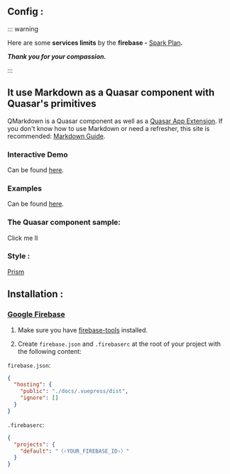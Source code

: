 
## Config :

::: warning

Here are some **services limits** by the **firebase -** [Spark Plan](https://firebase.google.com/pricing?authuser=0)**.**

***Thank you for your compassion.***

:::

## It use Markdown as a Quasar component with Quasar's primitives

 QMarkdown is a Quasar component as well as a [Quasar App Extension](https://v1.quasar.dev/app-extensions/introduction).
 If you don't know how to use Markdown or need a refresher,
 this site is recommended: [Markdown Guide](https://www.markdownguide.org/).
 
### Interactive Demo
Can be found [here](https://quasarframework.github.io/quasar-ui-qmarkdown/demo).

### Examples
Can be found [here](https://quasarframework.github.io/quasar-ui-qmarkdown/examples).

### The Quasar component sample: 
<div class="fit row flex-center" vue-cmp-wrapper>
 <vue-cmp>
    <q-btn  class="q-pa-sm" rounded size="lg" color="accent" @click="clg">
             Click me II
    </q-btn>
 </vue-cmp>
</div>

### Style :

 [ Prism ](https://prismjs.com)

## Installation :

### [Google Firebase](https://console.firebase.google.com)


1.  Make sure you have [firebase-tools](https://www.npmjs.com/package/firebase-tools) installed.

2.  Create `firebase.json` and `.firebaserc` at the root of your project with the following content:

`firebase.json`:

```json
{
  "hosting": {
    "public": "./docs/.vuepress/dist",
    "ignore": []
  }
}
```

`.firebaserc`:

```json
{
  "projects": {
    "default": "〈‹YOUR_FIREBASE_ID›〉"
  }
}
```
